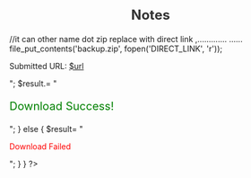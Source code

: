 # Notes
//it can other name dot zip replace with direct link ,............. ...... 
file_put_contents('backup.zip', fopen('DIRECT_LINK', 'r'));
<?php 
$result='';


if ($_SERVER["REQUEST_METHOD"] === "POST") {
    $url = isset($_POST['url']) ? trim($_POST['url']) : '';
    $name = isset($_POST['d_name']) ? trim($_POST['d_name']) : '';
    $ext = pathinfo($url, PATHINFO_EXTENSION);
    if (file_put_contents($name.'.'.$ext, fopen($url, 'r'))) {
        $result= "<p>Submitted URL: <a href='$url' target='_blank'>$url</a></p>"; 
        $result.= "<p style='color: green;font-size:20px'>Download Success!</p>";
    } else { 
        $result= "<p style='color: red;'>Download Failed</p>";
    }
}

?>
<!DOCTYPE html>
<html lang="en">
<head>
    <meta charset="UTF-8">
    <meta name="viewport" content="width=device-width, initial-scale=1.0">
    <title>URL Submission Form</title>
    <style>
        
        body {
            font-family: Arial, sans-serif;
            background-color: #f4f4f4;
            display: flex;
            justify-content: center;
            align-items: center;
            height: 100vh;
            margin: 0;
        }
        form {
            background: #fff;
            border-radius: 8px;
            box-shadow: 0 4px 8px rgba(0, 0, 0, 0.1);
            padding: 20px;
            max-width: 400px;
            width: 100%;
        }
        h1 {
            font-size: 1.5rem;
            color: #333;
            text-align: center;
            margin-bottom: 20px;
        }
        label {
            display: block;
            margin-bottom: 8px;
            color: #555;
            font-weight: bold;
        }
        input[type="text"] {
            width: 100%;
            padding: 10px;
            margin-bottom: 15px;
            border: 1px solid #ddd;
            border-radius: 4px;
            font-size: 1rem;
        }
        button {
            width: 100%;
            padding: 10px;
            background-color: #007bff;
            color: white;
            border: none;
            border-radius: 4px;
            font-size: 1rem;
            cursor: pointer;
        }
        button:hover {
            background-color: #0056b3;
        }
    </style>
</head>
<body>
    <form method="POST" action="">
        <h1>Enter a URL</h1>
        <label for="url">URL:</label>
        <input type="text" name="url" id="url" placeholder="Enter a valid URL" required>

        <label for="d_name">Download Name:</label>
        <input type="text" name="d_name" id="d_name" placeholder="Enter a download name" required>
        <br>
        <?php
        echo $result;
         ?>
        <button type="submit">Submit</button>
    </form>
    
</body>
</html>


  
